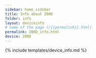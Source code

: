 ```yaml
---
sidebar: home_sidebar
title: Info about Z00D
folder: info
layout: deviceinfo
# name of the page (/{{permalink}}.html)
permalink: Z00D_info.html
device: Z00D
---
```

{% include templates/device_info.md %}
